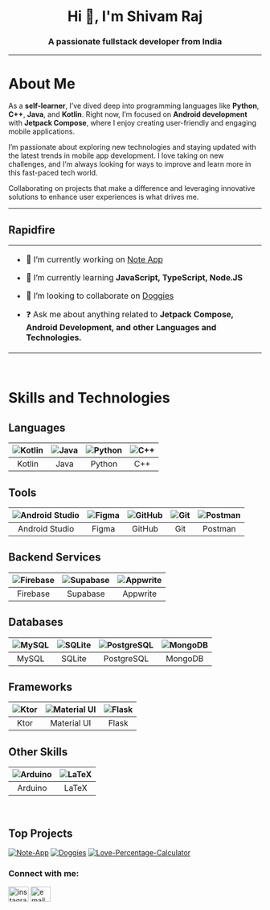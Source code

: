 <h1 align="center">Hi 👋, I'm Shivam Raj</h1>
<h3 align="center">A passionate fullstack developer from India</h3>

---

# About Me

As a **self-learner**, I’ve dived deep into programming languages like **Python**, **C++**, **Java**, and **Kotlin**. Right now, I’m focused on **Android development** with **Jetpack Compose**, where I enjoy creating user-friendly and engaging mobile applications.

I’m passionate about exploring new technologies and staying updated with the latest trends in mobile app development. I love taking on new challenges, and I’m always looking for ways to improve and learn more in this fast-paced tech world. 

Collaborating on projects that make a difference and leveraging innovative solutions to enhance user experiences is what drives me.

---

## Rapidfire  
<table><tr><td valign="top" width="50%">

- 🔭 I’m currently working on [Note App](https://github.com/shivam-raj12/Note-App)

- 🌱 I’m currently learning **JavaScript, TypeScript, Node.JS**

- 👯 I’m looking to collaborate on [Doggies](https://github.com/shivam-raj12/Doggies)

- ❓ Ask me about anything related to **Jetpack Compose, Android Development, and other Languages and Technologies.**

</td></tr></table>  

<br/>  

# Skills and Technologies

## Languages
| ![Kotlin](https://skillicons.dev/icons?i=kotlin) | ![Java](https://skillicons.dev/icons?i=java) | ![Python](https://skillicons.dev/icons?i=py) | ![C++](https://skillicons.dev/icons?i=cpp) |
|:---:|:---:|:---:|:---:|
| Kotlin | Java | Python | C++ |

## Tools
| ![Android Studio](https://skillicons.dev/icons?i=androidstudio) | ![Figma](https://skillicons.dev/icons?i=figma) | ![GitHub](https://skillicons.dev/icons?i=github) | ![Git](https://skillicons.dev/icons?i=git) | ![Postman](https://skillicons.dev/icons?i=postman) |
|:---:|:---:|:---:|:---:|:---:|
| Android Studio | Figma | GitHub | Git | Postman |

## Backend Services
| ![Firebase](https://skillicons.dev/icons?i=firebase) | ![Supabase](https://skillicons.dev/icons?i=supabase) | ![Appwrite](https://skillicons.dev/icons?i=appwrite) |
|:---:|:---:|:---:|
| Firebase | Supabase | Appwrite |

## Databases
| ![MySQL](https://skillicons.dev/icons?i=mysql) | ![SQLite](https://skillicons.dev/icons?i=sqlite) | ![PostgreSQL](https://skillicons.dev/icons?i=postgres) | ![MongoDB](https://skillicons.dev/icons?i=mongodb) |
|:---:|:---:|:---:|:---:|
| MySQL | SQLite | PostgreSQL | MongoDB |

## Frameworks
| ![Ktor](https://skillicons.dev/icons?i=ktor) | ![Material UI](https://skillicons.dev/icons?i=materialui) | ![Flask](https://skillicons.dev/icons?i=flask) |
|:---:|:---:|:---:|
| Ktor | Material UI | Flask |

## Other Skills
| ![Arduino](https://skillicons.dev/icons?i=arduino) | ![LaTeX](https://skillicons.dev/icons?i=latex) |
|:---:|:---:|
| Arduino | LaTeX |



<br/>

## Top Projects
[![**Note-App**](https://github-readme-stats.vercel.app/api/pin/?username=shivam-raj12&repo=Note-App)](https://github.com/shivam-raj12/Note-App)
[![**Doggies**](https://github-readme-stats.vercel.app/api/pin/?username=shivam-raj12&repo=Doggies)](https://github.com/shivam-raj12/Doggies)
[![**Love-Percentage-Calculator**](https://github-readme-stats.vercel.app/api/pin/?username=shivam-raj12&repo=Love-Percentage-Calculator)](https://github.com/shivam-raj12/Love-Percentage-Calculator)


<h3 align="left">Connect with me:</h3>
<p align="left">
<a href="https://instagram.com/star098123" target="blank"><img align="center" src="https://raw.githubusercontent.com/rahuldkjain/github-profile-readme-generator/master/src/images/icons/Social/instagram.svg" alt="instagram" height="30" width="40" /></a>
  <a href="mailto:shivam1209raj@gmail.com" target="blank"><img align="center" src="https://raw.githubusercontent.com/dheereshagrwal/colored-icons/master/public/logos/gmail/gmail.svg" alt="email" height="30" width="40" /></a>
</p>
